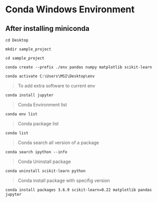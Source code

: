 # Conda Windows Environment

## After installing miniconda
`cd Desktop`

`mkdir sample_project`

`cd sample_project`

`conda create --prefix ./env pandas numpy matplotlib scikit-learn`

`conda activate C:\Users\MSI\Desktop\env`

>To add extra software to current env
 
`conda install jupyter`

> Conda Environment list

`conda env list`

> Conda package list

`conda list`

> Conda search all version of a package

`conda search ipython --info`

> Conda Uninstall package

`conda uninstall scikit-learn python`

> Conda install package with specifig version

`conda install packages 3.6.9 scikit-learn=0.22 matplotlib pandas jupyter `
